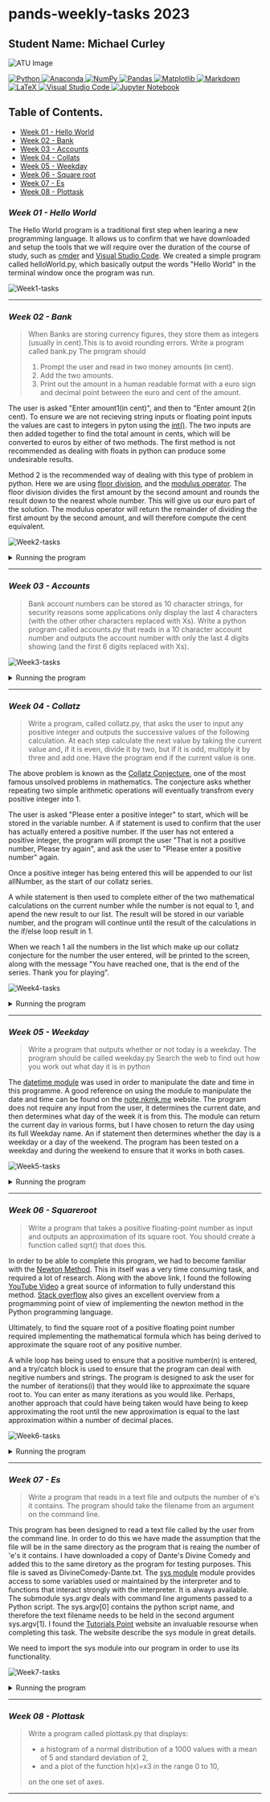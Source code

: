 # pands-weekly-tasks 2023

## Student Name: Michael Curley

![ATU Image](https://www.atu.ie/sites/default/files/styles/homepage_hero/public/2022-03/GMIT-Galway-Campus.jpg?itok=JshYufwh)

<a target="_blank" href="https://docs.python.org/3/tutorial/index.html">
  <img src="https://img.shields.io/badge/python-3670A0?style=for-the-badge&logo=python&logoColor=ffdd54" alt="Python"/>
</a>
<a target="_blank" href="https://www.anaconda.com/">
  <img src="https://img.shields.io/badge/Anaconda-%2344A833.svg?style=for-the-badge&logo=anaconda&logoColor=white" alt="Anaconda"/>
</a>
<a target="_blank" href="https://numpy.org/devdocs/index.html">
  <img src="https://img.shields.io/badge/numpy-%23013243.svg?style=for-the-badge&logo=numpy&logoColor=white" alt="NumPy"/>
</a>
<a target="_blank" href="https://pypi.org/project/pandas/">
  <img src="https://img.shields.io/badge/pandas-%23150458.svg?style=for-the-badge&logo=pandas&logoColor=white" alt="Pandas"/>
</a>
<a target="_blank" href="https://matplotlib.org/">
  <img src="https://img.shields.io/badge/Matplotlib-%23ffffff.svg?style=for-the-badge&logo=Matplotlib&logoColor=black" alt="Matplotlib"/>
</a>
<a target="_blank" href="https://docs.github.com/en/get-started/writing-on-github/getting-started-with-writing-and-formatting-on-github/basic-writing-and-formatting-syntax">
  <img src="https://img.shields.io/badge/markdown-%23000000.svg?style=for-the-badge&logo=markdown&logoColor=white" alt="Markdown"/>
</a>
<a target="_blank" href="https://www.latex-project.org/">
  <img src="https://img.shields.io/badge/latex-%23008080.svg?style=for-the-badge&logo=latex&logoColor=white" alt="LaTeX"/>
</a>
<a target="_blank" href="https://code.visualstudio.com/">
  <img src="https://img.shields.io/badge/Visual%20Studio%20Code-0078d7.svg?style=for-the-badge&logo=visual-studio-code&logoColor=white" alt="Visual Studio Code"/>
</a>
<a target="_blank" href="https://jupyter.org/">
  <img src="https://img.shields.io/badge/jupyter-%23FA0F00.svg?style=for-the-badge&logo=jupyter&logoColor=white" alt="Jupyter Notebook"/>
</a>

## Table of Contents.

* [Week 01 - Hello World](#week-01---hello-world)
* [Week 02 - Bank](#week-02---bank)
* [Week 03 - Accounts](#week-03---accounts)
* [Week 04 - Collats](#week-04---collatz)
* [Week 05 - Weekday](#week-05---weekday)
* [Week 06 - Square root](#week-06---squareroot)
* [Week 07 - Es](#week-07---es)
* [Week 08 - Plottask](#week-08---plottask)


### ***Week 01 - Hello World***

The Hello World program is a traditional first step when learing a new programming language. It allows us to confirm that we have downloaded and setup the tools that we will require over the duration of the course of study, such as [cmder](https://cmder.app/) and [Visual Studio Code](https://code.visualstudio.com/). We created a simple program called helloWorld.py, which basically output the words "Hello World" in the terminal window once the program was run.

![Week1-tasks](Images/Week1-tasks.PNG)

- - - -
### ***Week 02 - Bank***

>When Banks are storing currency figures, they store them as integers (usually in cent).This is to avoid rounding errors. 
>Write a program called bank.py
>The program should
>1. Prompt the user and read in two money amounts (in cent).
>2. Add the two amounts.
>3. Print out the amount in a human readable format with a euro sign and decimal point between the euro and cent of the amount.

The user is asked "Enter amount1(in cent)", and then to "Enter amount 2(in cent). To ensure we are not recieving string inputs or floating point inputs the values are cast to integers in pyton using the [int()](https://www.w3schools.com/python/python_casting.asp). The two inputs are then added together to find the total amount in cents, which will be converted to euros by either of two methods. The first method is not recommended as dealing with floats in python can produce some undesirable results. 

Method 2 is the recommended way of dealing with this type of problem in python. Here we are using [floor division](https://stackoverflow.com/questions/183853/what-is-the-difference-between-and-when-used-for-division), and the [modulus operator](https://realpython.com/python-modulo-operator/). The floor division divides the first amount by the second amount and rounds the result down to the nearest whole number. This will give us our euro part of the solution. The modulus operator will return the remainder of dividing the first amount by the second amount, and will therefore compute the cent equivalent. 

![Week2-tasks](Images/Week2-tasks.PNG)

<details>
            <summary>Running the program</summary>

<p>

```
$ python bank.py
```
User Input:
```
Enter amount1(in cent): 65
Enter amount2(in cent): 180
```
Terminal Output:
```
The sum of these is €2.45
```

</p>

</details>

- - - - 
### ***Week 03 - Accounts***

>Bank account numbers can be stored as 10 character strings, for security reasons some applications only display 
>the last 4 characters (with the other other characters replaced with Xs).
>Write a python program called accounts.py that reads in a 10 character account number and outputs the
>account number with only the last 4 digits showing (and the first 6 digits replaced with Xs).

![Week3-tasks](Images/Week3-tasks.PNG)

<details>
            <summary>Running the program</summary>

<p>

```
$ python accounts.py
```
User Input:
```
Please enter a 10 digit account number: 1234567890
```
Terminal Output:
```
xxxxxx7890
```

</p>

</details>

- - - - 

### ***Week 04 - Collatz***

>Write a program, called collatz.py, that asks the user to input any positive integer and outputs the successive values of the following calculation.
>At each step calculate the next value by taking the current value and, if it is even, divide it by two, but if it is odd, multiply it by three and add one.
>Have the program end if the current value is one.

The above problem is known as the [Collatz Conjecture](https://en.wikipedia.org/wiki/Collatz_conjecture), one of the most famous unsolved problems in mathematics. The conjecture asks whether repeating two simple arithmetic operations will eventually transfrom every positive integer into 1.

The user is asked "Please enter a positive integer" to start, which will be stored in the variable number. A if statement is used to confirm that the user has actually entered a positive number. If the user has not entered a positive integer, the program will prompt the user "That is not a positive number, Please try again", and ask the user to "Please enter a positive number" again. 

Once a positive integer has being entered this will be appended to our list allNumber, as the start of our collatz series. 

A while statement is then used to complete either of the two mathematical calculations on the current number while the number is not equal to 1, and apend the new result to our list. The result will be stored in our variable number, and the program will continue until the result of the calculations in the if/else loop result in 1.

When we reach 1 all the numbers in the list which make up our collatz conjecture for the number the user entered, will be printed to the screen, along with the message "You have reached one, that is the end of the series. Thank you for playing".

![Week4-tasks](Images/Week4-tasks.PNG)

<details>
            <summary>Running the program</summary>

<p>

```
$ python collatz.py
```
User Input:
```
Please enter a positive integer: 10
```
Terminal Output:
```
10 5 16 8 4 2 1
```
</p>

</details>



- - - - 

### ***Week 05 - Weekday***

>Write a program that outputs whether or not today is a weekday. The program should be called weekday.py
>Search the web to find out how you work out what day it is in python

The [datetime module](https://docs.python.org/3/library/datetime.html#module-datetime) was used in order to manipulate the date and time in this programme. A good reference on using the module to manipulate the date and time can be found on the [note.nkmk.me](https://note.nkmk.me/en/python-datetime-now-today/) website. The program does not require any input from the user, it determines the current date, and then determines what day of the week it is from this. The module can return the current day in various forms, but I have chosen to return the day using its full Weekday name. An if statement then determines whether the day is a weekday or a day of the weekend. The program has been tested on a weekday and during the weekend to ensure that it works in both cases.

![Week5-tasks](Images/Week5-tasks.PNG)


<details>
            <summary>Running the program</summary>

<p>
Example of program running on a Thursday is given below

```
$ python weekday.py
```
```
Yes, unfortunately today is a Weekday
```
Example of program running on a Saturday is as follows

```
$ python weekday.py
```
```
It is the Weekend, yah!
```

</p>

</details>



- - - - 

### ***Week 06 - Squareroot***

>Write a program that takes a positive floating-point number as input and outputs an approximation of its square root.
>You should create a function called sqrt() that does this.

In order to be able to complete this program, we had to become familiar with the [Newton Method](https://en.wikipedia.org/wiki/Newton%27s_method). This in itself was a very time consuming task, and required a lot of research. Along with the above link, I found the following [YouTube Video](https://www.youtube.com/watch?v=gNb-H50zmRY) a great source of information to fully understand this method. [Stack overflow](https://stackoverflow.com/questions/28733759/python-square-function-using-newtons-algorithm) also gives an excellent overview from a progmamming point of view of implementing the newton method in the Python programming language.

Ultimately, to find the square root of a positive floating point number required implementing the mathematical formula which has being derived to approximate the square root of any positive number.

A while loop has being used to ensure that a positive number(n) is entered, and a try/catch block is used to ensure that the program can deal with negitive numbers and strings. The program is designed to ask the user for the number of iterations(i) that they would like to approximate the square root to. You can enter as many iterations as you would like. Perhaps, another approach that could have being taken would have being to keep approximating the root until the new approximation is equal to the last approximation within a number of decimal places. 

![Week6-tasks](Images/Week6-tasks.PNG)

<details>
            <summary> Running the program</summary>
<p>
           
```
$ python squareroot.py
```
User Input:
```
Please enter a positive number: 14.5
```
Terminal Output:
```
The square root of 14.5 is approx. 3.8
```

</p>

</details>

- - - - 


### ***Week 07 - Es***

>Write a program that reads in a text file and outputs the number of e's it contains.
>The program should take the filename from an argument on the command line.

This program has been designed to read a text file called by the user from the command line. In order to do this we have made the assumption that the file will be in the same directory as the program that is reaing the number of 'e's it contains. I have downloaded a copy of Dante's Divine Comedy and added this to the same diretory as the program for testing purposes. This file is saved as DivineComedy-Dante.txt. The [sys module](https://docs.python.org/3/library/sys.html) module provides access to some variables used or maintained by the interpreter and to functions that interact strongly with the interpreter. It is always available. The submodule sys.argv deals with command line arguments passed to a Python script. The sys.argv[0] contains the python script name, and therefore the text filename needs to be held in the second argument sys.argv[1]. I found the [Tutorials Point](#https://www.tutorialspoint.com/python/python_command_line_arguments.htm) website an invaluable resourse when completing this task. The website describe the sys module in great details.

We need to import the sys module into our program in order to use its functionality. 



![Week7-tasks](Images/Week7-tasks.png)

<details>
            <summary> Running the program</summary>
<p>
           
```
$ python es.py DivineComedy-Dante.txt
```

Terminal Output:
```
The file DivineComedy-Dante.txt contains 8334 'e's
```

</p>

</details>

- - - - 

### ***Week 08 - Plottask***

>Write a program called plottask.py that displays:
>
> - a histogram of a normal distribution of a 1000 values with a mean of 5 and standard deviation of 2, 
> - and a plot of the function  h(x)=x3 in the range 0 to 10, 
>
>on the one set of axes.


- - - -